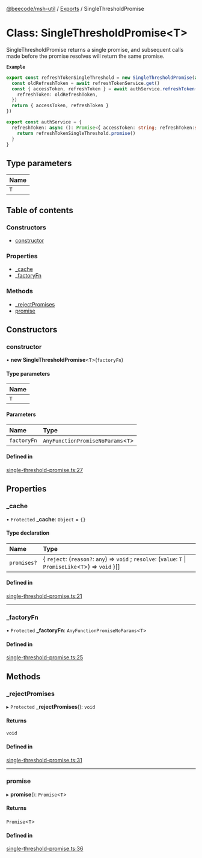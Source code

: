 [@beecode/msh-util](../README.md) / [Exports](../modules.md) / SingleThresholdPromise

# Class: SingleThresholdPromise<T\>

SingleThresholdPromise returns a single promise, and subsequent calls made before the promise resolves will return the same promise.

**`Example`**

```ts
export const refreshTokenSingleThreshold = new SingleThresholdPromise(async () => {
  const oldRefreshToken = await refreshTokenService.get()
  const { accessToken, refreshToken } = await authService.refreshToken({
    refreshToken: oldRefreshToken,
  })
  return { accessToken, refreshToken }
})

export const authService = {
  refreshToken: async (): Promise<{ accessToken: string; refreshToken:string }> => {
    return refreshTokenSingleThreshold.promise()
  }
}
```

## Type parameters

| Name |
| :------ |
| `T` |

## Table of contents

### Constructors

- [constructor](SingleThresholdPromise.md#constructor)

### Properties

- [\_cache](SingleThresholdPromise.md#_cache)
- [\_factoryFn](SingleThresholdPromise.md#_factoryfn)

### Methods

- [\_rejectPromises](SingleThresholdPromise.md#_rejectpromises)
- [promise](SingleThresholdPromise.md#promise)

## Constructors

### constructor

• **new SingleThresholdPromise**<`T`\>(`factoryFn`)

#### Type parameters

| Name |
| :------ |
| `T` |

#### Parameters

| Name | Type |
| :------ | :------ |
| `factoryFn` | `AnyFunctionPromiseNoParams`<`T`\> |

#### Defined in

[single-threshold-promise.ts:27](https://github.com/beecode-rs/msh-util/blob/241d250/src/single-threshold-promise.ts#L27)

## Properties

### \_cache

• `Protected` **\_cache**: `Object` = `{}`

#### Type declaration

| Name | Type |
| :------ | :------ |
| `promises?` | { `reject`: (`reason?`: `any`) => `void` ; `resolve`: (`value`: `T` \| `PromiseLike`<`T`\>) => `void`  }[] |

#### Defined in

[single-threshold-promise.ts:21](https://github.com/beecode-rs/msh-util/blob/241d250/src/single-threshold-promise.ts#L21)

___

### \_factoryFn

• `Protected` **\_factoryFn**: `AnyFunctionPromiseNoParams`<`T`\>

#### Defined in

[single-threshold-promise.ts:25](https://github.com/beecode-rs/msh-util/blob/241d250/src/single-threshold-promise.ts#L25)

## Methods

### \_rejectPromises

▸ `Protected` **_rejectPromises**(): `void`

#### Returns

`void`

#### Defined in

[single-threshold-promise.ts:31](https://github.com/beecode-rs/msh-util/blob/241d250/src/single-threshold-promise.ts#L31)

___

### promise

▸ **promise**(): `Promise`<`T`\>

#### Returns

`Promise`<`T`\>

#### Defined in

[single-threshold-promise.ts:36](https://github.com/beecode-rs/msh-util/blob/241d250/src/single-threshold-promise.ts#L36)
